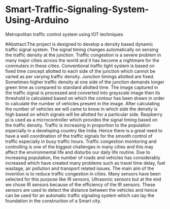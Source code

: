 # Smart-Traffic-Signaling-System-Using-Arduino
Metropolitan traffic control system using IOT techniques

#Abstract:The project is designed to develop a density based dynamic traffic signal system. The signal timing changes automatically on sensing the traffic density at the junction. Traffic congestion is a severe problem in many major cities across the world and it has become a nightmare for the commuters in these cities. Conventional traffic light system is based on fixed time concept allotted to each side of the junction which cannot be varied as per varying traffic density. Junction timings allotted are fixed. Sometimes higher traffic density at one side of the junction demands longer green time as compared to standard allotted time. The image captured in the traffic signal is processed and converted into grayscale image then its threshold is calculated based on which the contour has been drawn in order to calculate the number of vehicles present in the image. After calculating the number of vehicles we will came to know in which side the density is high based on which signals will be allotted for a particular side. Raspberry pi is used as a microcontroller which provides the signal timing based on the traffic density. Traffic is increasing in proportion to the population especially in a developing country like India. Hence there is a great need to have a well coordination of the traffic signals for the smooth control of traffic especially in busy traffic hours. Traffic congestion monitoring and controlling is one of the biggest challenges in many cities and this may affect the environmental life and disturbs our daily life routine. Due to increasing population, the number of roads and vehicles has considerably increased which have created many problems such as travel time delay, fuel wastage, air pollution and transport related issues. The main aim of the invention is to reduce traffic congestion in cities. Many sensors have been selected for this purpose like IR sensors, Ultrasonic sensors but at the end we chose IR sensors because of the efficiency of the IR sensors. These sensors are used to detect the distance between the vehicles and hence can be used for an automatic traffic signaling system which can lay the foundation in the construction of a Smart city.
